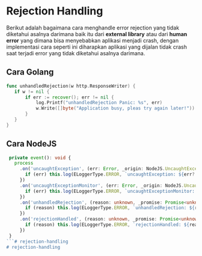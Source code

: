 # Rejection Handling

 Berikut adalah bagaimana cara menghandle error rejection yang tidak diketahui asalnya darimana baik itu dari **external library** atau dari **human error** yang dimana bisa menyebabkan aplikasi menjadi crash, dengan implementasi cara seperti ini diharapkan aplikasi yang dijalan tidak crash saat terjadi error yang tidak diketahui asalnya darimana.

 ## Cara Golang

 ```go
func unhandledRejection(w http.ResponseWriter) {
	if w != nil {
		if err := recover(); err != nil {
			log.Printf("unhandledRejection Panic: %s", err)
			w.Write([]byte("Application busy, pleas try again later!"))
		}
	}
}
 ```

 ## Cara NodeJS

 ```ts
  private event(): void {
    process
      .on('uncaughtException', (err: Error, _origin: NodeJS.UncaughtExceptionOrigin) => {
        if (err) this.log(ELoggerType.ERROR, `uncaughtException: ${err?.message}`, err)
      })
      .on('uncaughtExceptionMonitor', (err: Error, _origin: NodeJS.UncaughtExceptionOrigin) => {
        if (err) this.log(ELoggerType.ERROR, `uncaughtExceptionMonitor: ${err?.message}`, err)
      })
      .on('unhandledRejection', (reason: unknown, _promise: Promise<unknown>) => {
        if (reason) this.log(ELoggerType.ERROR, `unhandledRejection: ${reason}`, reason)
      })
      .on('rejectionHandled', (reason: unknown, _promise: Promise<unknown>) => {
        if (reason) this.log(ELoggerType.ERROR, `rejectionHandled: ${reason}`, reason)
      })
  }
 ```# rejection-handling
# rejection-handling
